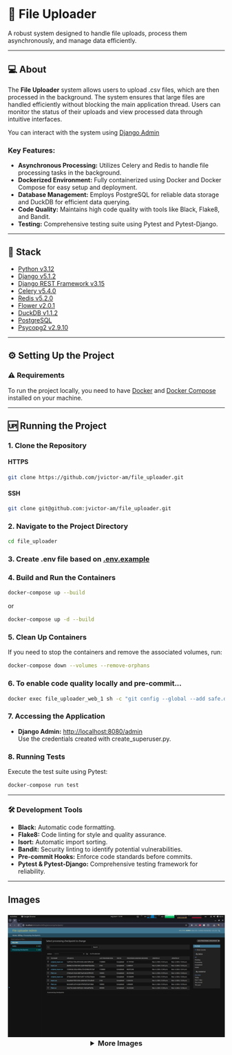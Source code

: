 
# 📁 File Uploader

A robust system designed to handle file uploads, process them asynchronously, and manage data efficiently.

---

## 💻 About

The **File Uploader** system allows users to upload .csv files, which are then processed in the background. The system ensures that large files are handled efficiently without blocking the main application thread. Users can monitor the status of their uploads and view processed data through intuitive interfaces.

You can interact with the system using [Django Admin](http://localhost:8080/admin/)

### Key Features:

- **Asynchronous Processing:** Utilizes Celery and Redis to handle file processing tasks in the background.
- **Dockerized Environment:** Fully containerized using Docker and Docker Compose for easy setup and deployment.
- **Database Management:** Employs PostgreSQL for reliable data storage and DuckDB for efficient data querying.
- **Code Quality:** Maintains high code quality with tools like Black, Flake8, and Bandit.
- **Testing:** Comprehensive testing suite using Pytest and Pytest-Django.

---

## 🥞 Stack

- [Python v3.12](https://www.python.org/doc/)
- [Django v5.1.2](https://docs.djangoproject.com/en/5.1/)
- [Django REST Framework v3.15](https://www.django-rest-framework.org/community/release-notes/#315x-series)
- [Celery v5.4.0](https://docs.celeryq.dev/en/stable/)
- [Redis v5.2.0](https://redis.io/documentation)
- [Flower v2.0.1](https://flower.readthedocs.io/en/latest/)
- [DuckDB v1.1.2](https://duckdb.org/)
- [PostgreSQL](https://www.postgresql.org/)
- [Psycopg2 v2.9.10](https://www.psycopg.org/docs/)

---

## ⚙️ Setting Up the Project

### ⚠️ Requirements

To run the project locally, you need to have [Docker](https://docs.docker.com/engine/install/) and [Docker Compose](https://docs.docker.com/compose/install/) installed on your machine.

---

## 🆙 Running the Project

### 1. Clone the Repository

#### HTTPS

```bash
git clone https://github.com/jvictor-am/file_uploader.git
```

#### SSH

```bash
git clone git@github.com:jvictor-am/file_uploader.git
```

### 2. Navigate to the Project Directory

```bash
cd file_uploader
```

### 3. Create .env file based on [.env.example](/.env.example)

### 4. Build and Run the Containers

```bash
docker-compose up --build
```
or
```bash
docker-compose up -d --build
```

### 5. Clean Up Containers

If you need to stop the containers and remove the associated volumes, run:

```bash
docker-compose down --volumes --remove-orphans
```

### 6. To enable code quality locally and pre-commit...


```bash
docker exec file_uploader_web_1 sh -c "git config --global --add safe.directory /usr/src/app && pre-commit install"
```

### 7. Accessing the Application

- **Django Admin:** [http://localhost:8080/admin](http://localhost:8080/admin)\
  Use the credentials created with create_superuser.py.

### 8. Running Tests

Execute the test suite using Pytest:

```bash
docker-compose run test
```
---

### 🛠️ Development Tools

- **Black:** Automatic code formatting.
- **Flake8:** Code linting for style and quality assurance.
- **Isort:** Automatic import sorting.
- **Bandit:** Security linting to identify potential vulnerabilities.
- **Pre-commit Hooks:** Enforce code standards before commits.
- **Pytest & Pytest-Django:** Comprehensive testing framework for reliability.

---

## Images

<h3 align="center">
  
<img src=".github/admin_checkpoint_files_uploaded.png" width="700"  alt="admin_checkpoint_files_uploaded">

<details><summary><b>More Images</b></summary>
  
<img src=".github/admin_page.png" width="700"  alt="admin_page">
<img src=".github/admin_upload_csv_file.png" width="700"  alt="admin_upload_csv_file">
<img src=".github/admin_debts_list.png" width="700"  alt="admin_debts_list">
<img src=".github/flower_celery_web.png" width="700"  alt="flower_celery_web">
<img src=".github/code_quality_check_when_commiting.png" width="700"  alt="code_quality_check_when_commiting">
<img src=".github/containers_shell_web_celery_redis.png" width="700"  alt="containers_shell_web_celery_redis">
<img src=".github/container_run_test_.png" width="700"  alt="container_run_test_">

</details>
</h3>